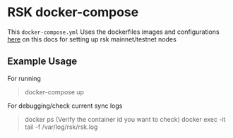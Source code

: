 # RSK docker-compose

This `docker-compose.yml` Uses the dockerfiles images and configurations [here](https://github.com/rsksmart/artifacts/tree/master/Dockerfiles/RSK-Node) on this docs for setting up rsk mainnet/testnet nodes 

## Example Usage

For running
> docker-compose up

For debugging/check current sync logs
> docker ps (Verify the container id you want to check)
>  docker exec -it <container-id> tail -f /var/log/rsk/rsk.log 
